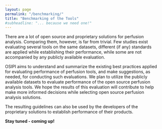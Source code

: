 ```yaml
---
layout: page
permalink: "/benchmarking/"
title: "Benchmarking of the Tools"
#subheadline: "... because we need one!"
---
```


There are a lot of open source and proprietary solutions for perfusion analysis. Comparing them, however, is far from trivial. Few studies exist evaluating several tools on the same datasets, different (if any) standards are applied while establishing their performance, while some are not accompanied by any publicly available evaluation.

OSIPI aims to understand and summarize the existing best practices applied for evaluating performance of perfusion tools, and make suggestions, as needed, for conducting such evaluations. We plan to utilize the publicly available datasets to evaluate performance of the open source perfusion analysis tools. We hope the results of this evaluation will contribute to help make more informed decisions while selecting open source perfusion analysis solutions.

The resulting guidelines can also be used by the developers of the proprietary solutions to establish performance of their products.

**Stay tuned - coming up!**
